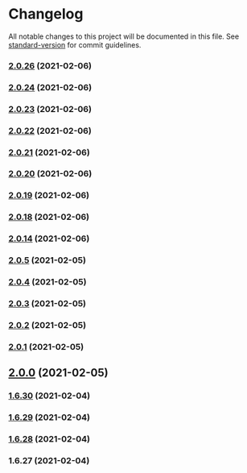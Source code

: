 # Changelog

All notable changes to this project will be documented in this file. See [standard-version](https://github.com/conventional-changelog/standard-version) for commit guidelines.

### [2.0.26](https://github.com/yegobox/flipper/compare/v2.0.24...v2.0.26) (2021-02-06)

### [2.0.24](https://github.com/yegobox/flipper/compare/v2.0.23...v2.0.24) (2021-02-06)

### [2.0.23](https://github.com/yegobox/flipper/compare/v2.0.22...v2.0.23) (2021-02-06)

### [2.0.22](https://github.com/yegobox/flipper/compare/v2.0.21...v2.0.22) (2021-02-06)

### [2.0.21](https://github.com/yegobox/flipper/compare/v2.0.20...v2.0.21) (2021-02-06)

### [2.0.20](https://github.com/yegobox/flipper/compare/v2.0.19...v2.0.20) (2021-02-06)

### [2.0.19](https://github.com/yegobox/flipper/compare/v2.0.18...v2.0.19) (2021-02-06)

### [2.0.18](https://github.com/yegobox/flipper/compare/v2.0.14...v2.0.18) (2021-02-06)

### [2.0.14](https://github.com/yegobox/flipper/compare/v2.0.5...v2.0.14) (2021-02-06)

### [2.0.5](https://github.com/yegobox/flipper/compare/v2.0.4...v2.0.5) (2021-02-05)

### [2.0.4](https://github.com/yegobox/flipper/compare/v2.0.3...v2.0.4) (2021-02-05)

### [2.0.3](https://github.com/yegobox/flipper/compare/v2.0.2...v2.0.3) (2021-02-05)

### [2.0.2](https://github.com/yegobox/flipper/compare/v2.0.1...v2.0.2) (2021-02-05)

### [2.0.1](https://github.com/yegobox/flipper/compare/v2.0.0...v2.0.1) (2021-02-05)

## [2.0.0](https://github.com/yegobox/flipper/compare/v1.6.30...v2.0.0) (2021-02-05)

### [1.6.30](https://github.com/yegobox/flipper/compare/v1.6.29...v1.6.30) (2021-02-04)

### [1.6.29](https://github.com/yegobox/flipper/compare/v1.6.28...v1.6.29) (2021-02-04)

### [1.6.28](https://github.com/yegobox/flipper/compare/v1.6.27...v1.6.28) (2021-02-04)

### 1.6.27 (2021-02-04)
